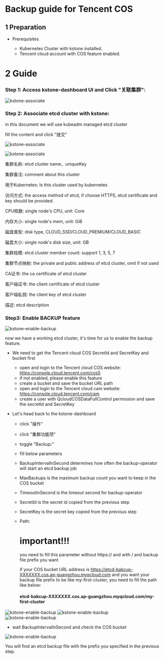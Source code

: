 # Backup guide for Tencent COS

## 1 Preparation

+ Prerequisites

  - Kubernetes Cluster with kstone installed.
  - Tencent cloud account with COS feature enabled. 

  

# 2 Guide

### Step 1: Access kstone-dashboard UI and Click "关联集群":

![kstone-associate](docs\images\images_for_backup_cos\kstone-associate.png)

### Step 2: Associate etcd cluster with kstone:

in this document we will use kubeadm managed etcd cluster 

fill the content and click "提交"

![kstone-associate](..\images\images_for_backup_cos\kstone-associate2.png)

![kstone-associate](..\images\images_for_backup_cos\kstone-associate3.png)

集群名称: etcd cluster name，uniqueKey

集群备注: comment about this cluster

用于Kubernetes: Is this cluster used by kubernetes

访问方式:  the access method of etcd, if choose HTTPS, etcd certificate and key should be provided.

CPU核数:  single node's CPU, unit: Core

内存大小: single node's mem, unit: GiB

磁盘类型: disk type, CLOUD_SSD/CLOUD_PREMIUM/CLOUD_BASIC

磁盘大小: single node's disk size, unit: GB

集群规模: etcd cluster member count: support 1, 3, 5, 7

集群节点映射: the private and public address of etcd cluster, omit if not used

CA证书: the ca certificate of etcd cluster

客户端证书:  the client certificate of etcd cluster

客户端私钥: the client key of etcd cluster

描述: etcd description

### Step3: Enable BACKUP feature

![kstone-enable-backup](..\images\images_for_backup_cos\kstone-enable-backup.png)

now we have a working etcd cluster, it's time for us to enable the backup feature.

+ We need to get the Tencent cloud COS SecretId and SecretKey and bucket first 
  - open and login to  the Tencent cloud  COS website: https://console.cloud.tencent.com/cos5
  - if not enabled, please enable this feature
  - create a bucket and save the bucket URL path
  - open and login to the Tencent cloud cam website: https://console.cloud.tencent.com/cam
  - create a user with QcloudCOSDataFullControl permission  and save the secretId and SecretKey

+ Let's head back to the kstone-dashboard

  - click "操作"

  - click "集群功能项"

  - toggle "Backup:"

  - fill below parameters

  - BackupIntervalInSecond determines how often the backup-operator will start an etcd backup job

  - MaxBackups is the maximum backup count you want to keep in the COS bucket

  - TimeoutInSecond is the timeout second for backup-operator

  - SecretId is the secret id copied from the previous step

  - SecretKey is the secret key copied from the previous step

  - Path:

    # important!!! 

    you need to fill this parameter without https:// and with / and backup file prefix you want

    if your COS bucket URL  address is https://etcd-bakcup-XXXXXXX.cos.ap-guangzhou.myqcloud.com and you want your backup file prefix to be like my-first-cluster, you need to fill the path like below:

    #### etcd-bakcup-XXXXXXX.cos.ap-guangzhou.myqcloud.com/my-first-cluster



![kstone-enable-backup](..\images\images_for_backup_cos\kstone-enable-backup2.png)
![kstone-enable-backup](..\images\images_for_backup_cos\kstone-enable-backup3.png)
![kstone-enable-backup](..\images\images_for_backup_cos\kstone-enable-backup4.png)


+ wait BackupIntervalInSecond  and check the COS bucket

![kstone-enable-backup](..\images\images_for_backup_cos\kstone-enable-backup5.png)

You will find an etcd backup file with the prefix you specified in the previous step.
